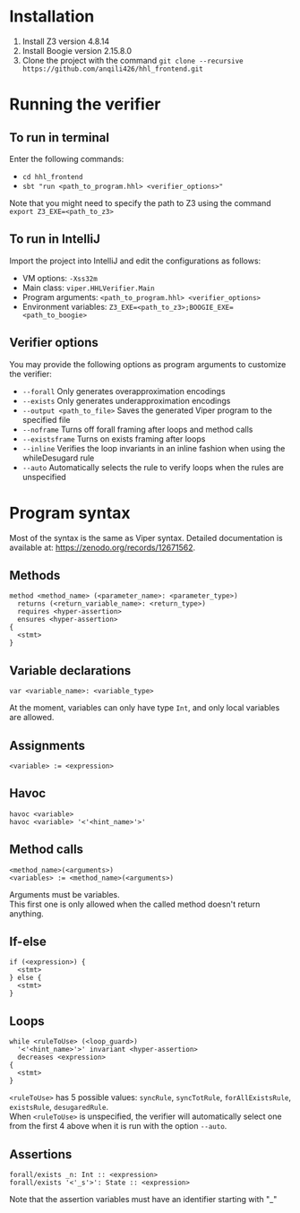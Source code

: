 # Installation
1. Install Z3 version 4.8.14
2. Install Boogie version 2.15.8.0
3. Clone the project with the command `git clone --recursive https://github.com/anqili426/hhl_frontend.git`

# Running the verifier
## To run in terminal
Enter the following commands: 
- `cd hhl_frontend`
- `sbt "run <path_to_program.hhl> <verifier_options>"`

Note that you might need to specify the path to Z3 using the command `export Z3_EXE=<path_to_z3>`

## To run in IntelliJ
Import the project into IntelliJ and edit the configurations as follows:
- VM options: `-Xss32m`
- Main class: `viper.HHLVerifier.Main`
- Program arguments: `<path_to_program.hhl> <verifier_options>`
- Environment variables: `Z3_EXE=<path_to_z3>;BOOGIE_EXE=<path_to_boogie>`

## Verifier options
You may provide the following options as program arguments to customize the verifier:
- `--forall` Only generates overapproximation encodings
- `--exists` Only generates underapproximation encodings
- `--output <path_to_file>` Saves the generated Viper program to the specified file
- `--noframe` Turns off forall framing after loops and method calls
- `--existsframe` Turns on exists framing after loops
- `--inline` Verifies the loop invariants in an inline fashion when using the whileDesugard rule
- `--auto` Automatically selects the rule to verify loops when the rules are unspecified

# Program syntax
Most of the syntax is the same as Viper syntax. 
Detailed documentation is available at: https://zenodo.org/records/12671562.

## Methods
```
method <method_name> (<parameter_name>: <parameter_type>)
  returns (<return_variable_name>: <return_type>)
  requires <hyper-assertion>
  ensures <hyper-assertion>
{
  <stmt>
}
```

## Variable declarations
```
var <variable_name>: <variable_type>
```
At the moment, variables can only have type `Int`, and only local variables are allowed.

## Assignments
```
<variable> := <expression>
```

## Havoc
```
havoc <variable>
havoc <variable> '<'<hint_name>'>'
```

## Method calls
```
<method_name>(<arguments>)
<variables> := <method_name>(<arguments>)
```
Arguments must be variables.\
This first one is only allowed when the called method doesn't return anything. 

## If-else
```
if (<expression>) {
  <stmt>
} else {
  <stmt>
}
```

## Loops
```
while <ruleToUse> (<loop_guard>)
  '<'<hint_name>'>' invariant <hyper-assertion>
  decreases <expression>
{
  <stmt>
}
```
`<ruleToUse>` has 5 possible values: `syncRule`, `syncTotRule`, `forAllExistsRule`, `existsRule`, `desugaredRule`.\
When `<ruleToUse>` is unspecified, the verifier will automatically select one from the first 4 above when it is run with the option `--auto`.

## Assertions
```
forall/exists _n: Int :: <expression>
forall/exists '<'_s'>': State :: <expression>
```
Note that the assertion variables must have an identifier starting with "_"




   





